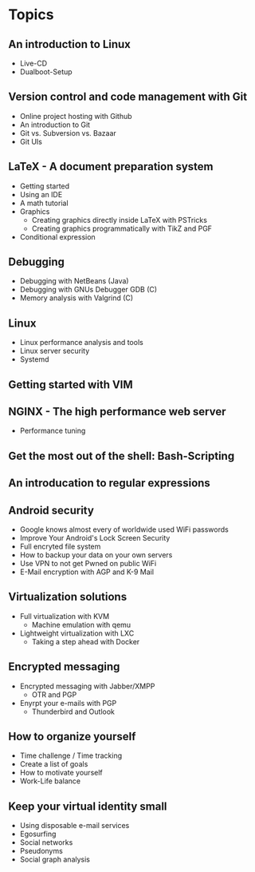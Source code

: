 # Topics

## An introduction to Linux

  * Live-CD
  * Dualboot-Setup

## Version control and code management with Git

  * Online project hosting with Github
  * An introduction to Git
  * Git vs. Subversion vs. Bazaar
  * Git UIs

## LaTeX - A document preparation system

  * Getting started
  * Using an IDE
  * A math tutorial
  * Graphics
    + Creating graphics directly inside LaTeX with PSTricks
    + Creating graphics programmatically with TikZ and PGF
  * Conditional expression

## Debugging

  * Debugging with NetBeans (Java)
  * Debugging with GNUs Debugger GDB (C)
  * Memory analysis with Valgrind (C)

## Linux

  * Linux performance analysis and tools
  * Linux server security
  * Systemd

## Getting started with VIM
## NGINX - The high performance web server

  * Performance tuning

## Get the most out of the shell: Bash-Scripting
## An introducation to regular expressions
## Android security

  * Google knows almost every of worldwide used WiFi passwords
  * Improve Your Android's Lock Screen Security
  * Full encryted file system
  * How to backup your data on your own servers
  * Use VPN to not get Pwned on public WiFi
  * E-Mail encryption with AGP and K-9 Mail

## Virtualization solutions

  * Full virtualization with KVM
    + Machine emulation with qemu
  * Lightweight virtualization with LXC
    + Taking a step ahead with Docker

## Encrypted messaging

  * Encrypted messaging with Jabber/XMPP
    + OTR and PGP
  * Enyrpt your e-mails with PGP
    + Thunderbird and Outlook

## How to organize yourself

  * Time challenge / Time tracking
  * Create a list of goals
  * How to motivate yourself
  * Work-Life balance

## Keep your virtual identity small

  * Using disposable e-mail services
  * Egosurfing
  * Social networks
  * Pseudonyms
  * Social graph analysis
